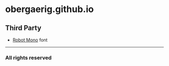 # obergaerig.github.io

## Third Party

- [Robot Mono](https://fonts.google.com/specimen/Roboto+Mono) font

---

### All rights reserved
